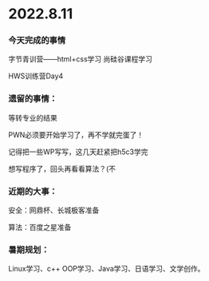 # 2022.8.11

### 今天完成的事情

字节青训营——html+css学习 尚硅谷课程学习

HWS训练营Day4

### 遗留的事情：

等转专业的结果

PWN必须要开始学习了，再不学就完蛋了！

记得把一些WP写写，这几天赶紧把h5c3学完

想写程序了，回头再看看算法？(不

### 近期的大事：

安全：网鼎杯、长城极客准备

算法：百度之星准备

### 暑期规划：

Linux学习、c++ OOP学习、Java学习、日语学习、文学创作。

